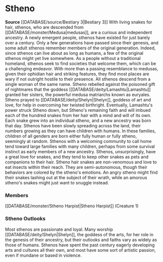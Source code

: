 ﻿---
creature_family: Stheno
id: '266'
name: Stheno
rarity: Common
source: '[[DATABASE/source/Bestiary 3|Bestiary 3]]'
type: Creature Family

---
# Stheno

**Source** [[DATABASE/source/Bestiary 3|Bestiary 3]]
With living snakes for hair, sthenos, who are descended from [[DATABASE/monster/Medusa|medusas]], are a curious and independent ancestry. A newly emergent people, sthenos have existed for just barely over a century. Only a few generations have passed since their genesis, and some adult sthenos remember members of the original generation. Indeed, since sthenos can live about as long as humans, a few of the original sthenos might yet live somewhere. As a people without a traditional homeland, sthenos seek to find societies that welcome them, which can be a challenging endeavor. With more than a passing resemblance to medusas, given their ophidian hair and striking features, they find most places are wary if not outright hostile to their presence.
 All sthenos descend from a single woman of the same name. Stheno rebelled against the poisoned gift of nightmares that the goddess [[DATABASE/deity/Lamashtu|Lamashtu]] granted her sisters, the powerful medusa matriarchs known as euryales. Stheno prayed to [[DATABASE/deity/Shelyn|Shelyn]], goddess of art and love, for help in overcoming her twisted birthright. Eventually, Lamashtu's power struck Stheno down, but Stheno's remaining faith and will imbued each of the hundred snakes from her hair with a mind and will of its own. Each snake grew into an individual stheno, and a new ancestry was born that day.
 Sthenos have been slowly spreading across the land, their numbers growing as they can have children with humans. In these families, children of all genders are born either fully human or fully stheno, seemingly at random. Sthenos with a welcoming community to call home tend toward large families with many children, perhaps from some survival instinct as early members of a new ancestry.
 Sthenos, unsurprisingly, have a great love for snakes, and they tend to keep other snakes as pets and companions to their hair. Stheno hair snakes are non-venomous and love to eat insects within their reach. They are semi-autonomous, though their behaviors are colored by the stheno's emotions. An angry stheno might find their snakes lashing out at the subject of their wrath, while an amorous stheno's snakes might just want to snuggle instead.

### Members

[[DATABASE/monster/Stheno Harpist|Stheno Harpist]] (Creature 1)

###  Stheno Outlooks

Most sthenos are passionate and loyal. Many worship [[DATABASE/deity/Shelyn|Shelyn]], the goddess of the arts, for her role in the genesis of their ancestry, but their outlooks and faiths vary as widely as those of humans. Sthenos have spent the past century eagerly developing arts and cultures all their own, and most have some sort of artistic passion, even if mundane or based in violence.